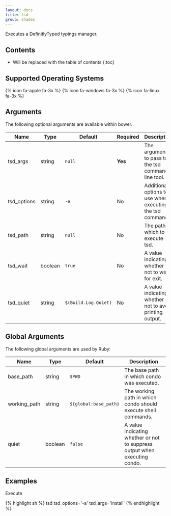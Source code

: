 ```yaml
---
layout: docs
title: tsd
group: shades
---
```


Executes a DefinitlyTyped typings manager.

## Contents

* Will be replaced with the table of contents
{:toc}

## Supported Operating Systems

{% icon fa-apple fa-3x %} {% icon fa-windows fa-3x %} {% icon fa-linux fa-3x %}

## Arguments

The following optional arguments are available within bower.

<div class="table-responsive">
    <table class="table table-bordered table-striped">
    <thead>
        <tr>
            <th style="width:100px;">Name</th>
            <th style="width:50px;">Type</th>
            <th style="width:50px;">Default</th>
            <th style="width:25px;">Required</th>
            <th>Description</th>
        </tr>
    </thead>
    <tbody>
        <tr>
            <td>tsd_args</td>
            <td>string</td>
            <td><code>null</code></td>
            <td><strong>Yes</strong></td>
            <td>The arguments to pass to the tsd command line tool.</td>
        </tr>
        <tr>
            <td>tsd_options</td>
            <td>string</td>
            <td><code>-e</code></td>
            <td>No</td>
            <td>Additional options to use when executing the tsd command.</td>
        </tr>
        <tr>
            <td>tsd_path</td>
            <td>string</td>
            <td><code>null</code></td>
            <td>No</td>
            <td>The path in which to execute tsd.</td>
        </tr>
        <tr>
            <td>tsd_wait</td>
            <td>boolean</td>
            <td><code>true</code></td>
            <td>No</td>
            <td>A value indicating whether or not to wait for exit.</td>
        </tr>
        <tr>
            <td>tsd_quiet</td>
            <td>string</td>
            <td><code>$(Build.Log.Quiet)</code></td>
            <td>No</td>
            <td>A value indicating whether or not to avoid printing output.</td>
        </tr>
    </tbody>
    </table>
</div>

## Global Arguments

The following global arguments are used by Ruby:

<div class="table-responsive">
    <table class="table table-bordered table-striped">
    <thead>
        <tr>
            <th style="width:100px;">Name</th>
            <th style="width:50px;">Type</th>
            <th style="width:50px;">Default</th>
            <th>Description</th>
        </tr>
    </thead>
    <tbody>
        <tr>
            <td>base_path</td>
            <td>string</td>
            <td><code>$PWD</code></td>
            <td>The base path in which condo was executed.</td>
        </tr>
        <tr>
            <td>working_path</td>
            <td>string</td>
            <td><code>${global:base_path}</code></td>
            <td>The working path in which condo should execute shell commands.</td>
        </tr>
        <tr>
            <td>quiet</td>
            <td>boolean</td>
            <td><code>false</code></td>
            <td>A value indicating whether or not to suppress output when executing condo.</td>
        </tr>
    </tbody>
    </table>
</div>

## Examples

Execute

{% highlight sh %}
tsd tsd_options='-a' tsd_args='install'
{% endhighlight %}